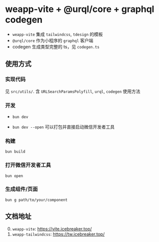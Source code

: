 # weapp-vite + @urql/core + graphql codegen

+ `weapp-vite` 集成 `tailwindcss`, `tdesign` 的模板
+ `@urql/core` 作为小程序的 `graphql` 客户端
+ codegen 生成类型完整的 ts，见 `codegen.ts`


## 使用方式

### 实现代码
见 `src/utils/`. 含 `URLSearchParamsPolyfill`, `urql`, `codegen` 使用方法

### 开发

- `bun dev`

- `bun dev --open` 可以打包并直接启动微信开发者工具

### 构建

`bun build`

### 打开微信开发者工具

`bun open`

### 生成组件/页面

`bun g path/to/your/component`

## 文档地址

0. `weapp-vite`: https://vite.icebreaker.top/
1. `weapp-tailwindcss`: https://tw.icebreaker.top/
